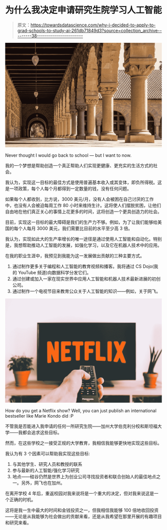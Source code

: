 # 为什么我决定申请研究生院学习人工智能

> 原文：<https://towardsdatascience.com/why-i-decided-to-apply-to-grad-schools-to-study-ai-261db71849d3?source=collection_archive---------38----------------------->

![](img/187c9936956ffc020fd16dc0ad1f0d64.png)

Never thought I would go back to school — but I want to now.

我的一个梦想是帮助创造一个真正帮助人们实现更健康、更充实的生活方式的社会。

我认为，实现这一目标的最佳方式是使用普遍基本收入或其变体，即负所得税。这是一项政策，每个人每个月都得到一定数量的钱，没有任何问题。

如果每个人都收到，比方说，3000 美元/月，没有人会被困在自己讨厌的工作中，也没有人会被迫每周工作 80 小时来维持生计。这将使人们摆脱贫困，让他们自由地在他们真正关心的事情上花更多的时间，这将创造一个更具创造力的社会。

目前，实现这一目标的最大障碍是我们的生产力不够。例如，为了让我们能够给美国的每个人每月 3000 美元，我们需要比目前的水平至少高 3 倍。

我认为，实现如此大的生产率增长的唯一途径是通过使用人工智能和自动化。特别是，我想帮助推动人工智能的发展，如强化学习，以及它在机器人技术中的应用。

在我的职业生涯中，我预见到我能为这一发展做出贡献的三种主要方式。

1.  通过制作更多关于编程和人工智能的教育视频和播客。我将通过 CS Dojo(我的 YouTube 频道)向数据科学分发它们。
2.  通过创建或加入一家在现实世界中应用人工智能和机器人技术最新进展的初创公司。
3.  通过制作一个电视节目来教育公众关于人工智能的知识——例如，关于网飞。

![](img/02855db0adaab37d368ae36474bf2728.png)

How do you get a Netflix show? Well, you can just publish an international bestseller like Marie Kondo did :P

不管我是否能进入我申请的任何一所研究生院——加州大学伯克利分校和斯坦福大学——我都会追求这些目标。

然而，在这些学校之一接受正规的大学教育，我相信我能够更快地实现这些目标。

我认为有 3 个因素可以帮助我实现这些目标:

1.  与其他学生、研究人员和教授的联系
2.  参与最新的人工智能/强化学习研究
3.  地点——硅谷仍然是世界上为创业公司寻找投资者和联合创始人的最佳地点之一。另外，网飞也在加州。

在离开学校 4 年后，重返校园对我来说将是一个重大的决定，但对我来说这是一个正确的时机。

这将是我一生中最大的时间和金钱投资之一，但我相信我能够 100 倍地收回投资——无论是从我能够为社会做出的贡献来看，还是从我希望在那里开展的有趣项目和研究来看。